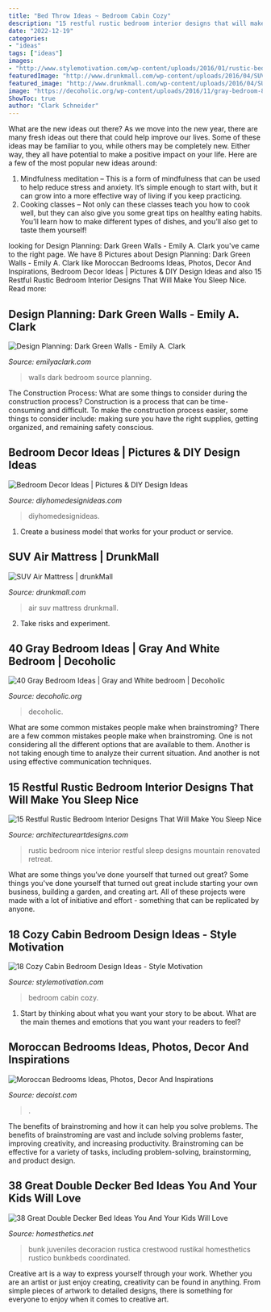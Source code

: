 ```yaml
---
title: "Bed Throw Ideas ~ Bedroom Cabin Cozy"
description: "15 restful rustic bedroom interior designs that will make you sleep nice"
date: "2022-12-19"
categories:
- "ideas"
tags: ["ideas"]
images:
- "http://www.stylemotivation.com/wp-content/uploads/2016/01/rustic-bedroom-7.jpg"
featuredImage: "http://www.drunkmall.com/wp-content/uploads/2016/04/SUV-Air-MattressFB.png"
featured_image: "http://www.drunkmall.com/wp-content/uploads/2016/04/SUV-Air-MattressFB.png"
image: "https://decoholic.org/wp-content/uploads/2016/11/gray-bedroom-8.jpg"
ShowToc: true
author: "Clark Schneider"
---
```



What are the new ideas out there?
As we move into the new year, there are many fresh ideas out there that could help improve our lives. Some of these ideas may be familiar to you, while others may be completely new. Either way, they all have potential to make a positive impact on your life. Here are a few of the most popular new ideas around: 
1. Mindfulness meditation – This is a form of mindfulness that can be used to help reduce stress and anxiety. It’s simple enough to start with, but it can grow into a more effective way of living if you keep practicing. 
2. Cooking classes – Not only can these classes teach you how to cook well, but they can also give you some great tips on healthy eating habits. You’ll learn how to make different types of dishes, and you’ll also get to taste them yourself!

	

		
looking for Design Planning: Dark Green Walls - Emily A. Clark you've came to the right page. We have 8 Pictures about Design Planning: Dark Green Walls - Emily A. Clark like Moroccan Bedrooms Ideas, Photos, Decor And Inspirations, Bedroom Decor Ideas | Pictures &amp; DIY Design Ideas and also 15 Restful Rustic Bedroom Interior Designs That Will Make You Sleep Nice. Read more:
		
    
## Design Planning: Dark Green Walls - Emily A. Clark

<img loading=lazy src="https://emilyaclark.com/wp-content/uploads/2014/11/greenbedroom_thumb.jpg" onerror="this.onerror=null;this.src='https://tse3.mm.bing.net/th?id=OIP.r35YqOHJyS9d6BekzsdcqgHaJ3&amp;pid=15.1';" alt="Design Planning: Dark Green Walls - Emily A. Clark">

_Source: emilyaclark.com_

>walls dark bedroom source planning. 

	

The Construction Process: What are some things to consider during the construction process?
Construction is a process that can be time-consuming and difficult. To make the construction process easier, some things to consider include: making sure you have the right supplies, getting organized, and remaining safety conscious.

    
## Bedroom Decor Ideas | Pictures &amp; DIY Design Ideas

<img loading=lazy src="http://diyhomedesignideas.com/photos/800/l7znnwptl7jhzy49mzmc.jpeg" onerror="this.onerror=null;this.src='https://tse3.mm.bing.net/th?id=OIP.31rQkk9LLBQl7VG3JZo3SgHaFj&amp;pid=15.1';" alt="Bedroom Decor Ideas | Pictures &amp; DIY Design Ideas">

_Source: diyhomedesignideas.com_

>diyhomedesignideas. 

	

1. Create a business model that works for your product or service.

    
## SUV Air Mattress | DrunkMall

<img loading=lazy src="http://www.drunkmall.com/wp-content/uploads/2016/04/SUV-Air-MattressFB.png" onerror="this.onerror=null;this.src='https://tse4.mm.bing.net/th?id=OIP.7sbqm17ryDnO1_gnI-EAVgHaD4&amp;pid=15.1';" alt="SUV Air Mattress | drunkMall">

_Source: drunkmall.com_

>air suv mattress drunkmall. 

	

2. Take risks and experiment.

    
## 40 Gray Bedroom Ideas | Gray And White Bedroom | Decoholic

<img loading=lazy src="https://decoholic.org/wp-content/uploads/2016/11/gray-bedroom-8.jpg" onerror="this.onerror=null;this.src='https://tse1.mm.bing.net/th?id=OIP.xqw5KinX5mgWmnKbsHW9IAHaLG&amp;pid=15.1';" alt="40 Gray Bedroom Ideas | Gray and White bedroom | Decoholic">

_Source: decoholic.org_

>decoholic. 

	

What are some common mistakes people make when brainstroming?
There are a few common mistakes people make when brainstroming. One is not considering all the different options that are available to them. Another is not taking enough time to analyze their current situation. And another is not using effective communication techniques.

    
## 15 Restful Rustic Bedroom Interior Designs That Will Make You Sleep Nice

<img loading=lazy src="https://www.architectureartdesigns.com/wp-content/uploads/2015/01/15-Restful-Rustic-Bedroom-Interior-Designs-That-Will-Make-You-Sleep-Nice-14-630x594.jpg" onerror="this.onerror=null;this.src='https://tse3.mm.bing.net/th?id=OIP.OU5He3716RqOftiovuW6oQHaG-&amp;pid=15.1';" alt="15 Restful Rustic Bedroom Interior Designs That Will Make You Sleep Nice">

_Source: architectureartdesigns.com_

>rustic bedroom nice interior restful sleep designs mountain renovated retreat. 

	

What are some things you’ve done yourself that turned out great?
Some things you've done yourself that turned out great include starting your own business, building a garden, and creating art. All of these projects were made with a lot of initiative and effort - something that can be replicated by anyone.

    
## 18 Cozy Cabin Bedroom Design Ideas - Style Motivation

<img loading=lazy src="http://www.stylemotivation.com/wp-content/uploads/2016/01/rustic-bedroom-7.jpg" onerror="this.onerror=null;this.src='https://tse2.mm.bing.net/th?id=OIP.czWYV0BcWrBi_eTDV7HvvAHaJ6&amp;pid=15.1';" alt="18 Cozy Cabin Bedroom Design Ideas - Style Motivation">

_Source: stylemotivation.com_

>bedroom cabin cozy. 

	

1. Start by thinking about what you want your story to be about. What are the main themes and emotions that you want your readers to feel?

    
## Moroccan Bedrooms Ideas, Photos, Decor And Inspirations

<img loading=lazy src="https://cdn.decoist.com/wp-content/uploads/2014/07/Purple-is-a-perfect-hue-of-a-Moroccan-themed-room-with-a-modern-appeal.jpg" onerror="this.onerror=null;this.src='https://tse4.mm.bing.net/th?id=OIP.OYan38WbEO36kUNx2c1ifAHaGa&amp;pid=15.1';" alt="Moroccan Bedrooms Ideas, Photos, Decor And Inspirations">

_Source: decoist.com_

>. 

	

The benefits of brainstroming and how it can help you solve problems.
The benefits of brainstroming are vast and include solving problems faster, improving creativity, and increasing productivity. Brainstroming can be effective for a variety of tasks, including problem-solving, brainstorming, and product design.

    
## 38 Great Double Decker Bed Ideas You And Your Kids Will Love

<img loading=lazy src="https://cdn.homesthetics.net/wp-content/uploads/2015/09/30-Great-Double-Decker-Bed-Ideas-You-And-Your-Kids-Will-Love-For-Their-Sleepover-20.jpg" onerror="this.onerror=null;this.src='https://tse3.mm.bing.net/th?id=OIP.VX8SnlXHMNRzKbUbjQAN4gHaFI&amp;pid=15.1';" alt="38 Great Double Decker Bed Ideas You And Your Kids Will Love">

_Source: homesthetics.net_

>bunk juveniles decoracion rustica crestwood rustikal homesthetics rustico bunkbeds coordinated. 

	

Creative art is a way to express yourself through your work. Whether you are an artist or just enjoy creating, creativity can be found in anything. From simple pieces of artwork to detailed designs, there is something for everyone to enjoy when it comes to creative art.

